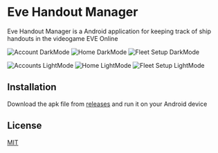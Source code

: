 # Eve Handout Manager

Eve Handout Manager is a Android application for keeping track of ship handouts in the videogame EVE Online

![Account DarkMode](https://github.com/KurtWimer/EveHandoutManager/blob/Fleet_Settup/README%20Images/Accounts_DarkMode.jpg) ![Home DarkMode](https://github.com/KurtWimer/EveHandoutManager/blob/Fleet_Settup/README%20Images/Home_DarkMode.jpg) ![Fleet Setup DarkMode](https://github.com/KurtWimer/EveHandoutManager/blob/Fleet_Settup/README%20Images/Fleet_Setup_DarkMode.jpg)

![Accounts LightMode](https://github.com/KurtWimer/EveHandoutManager/blob/Fleet_Settup/README%20Images/Accounts_LightMode.jpg) ![Home LightMode](https://github.com/KurtWimer/EveHandoutManager/blob/Fleet_Settup/README%20Images/Home_LightMode.jpg) ![Fleet Setup LightMode](https://github.com/KurtWimer/EveHandoutManager/blob/Fleet_Settup/README%20Images/FleetSetup_LightMode.jpg)

## Installation

Download the apk file from [releases](https://github.com/KurtWimer/EveHandoutManager/releases) and run it on your Android device

## License
[MIT](https://choosealicense.com/licenses/mit/)